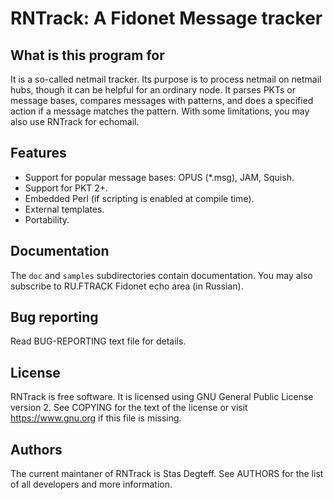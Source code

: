 RNTrack: A Fidonet Message tracker
==================================

What is this program for
------------------------

It is a so-called netmail tracker. Its purpose is to process netmail on
netmail hubs, though it can be helpful for an ordinary node. It parses PKTs
or message bases, compares messages with patterns, and does a specified
action if a message matches the pattern. With some limitations, you may also
use RNTrack for echomail.

Features
--------

* Support for popular message bases: OPUS (*.msg), JAM, Squish.
* Support for PKT 2+.
* Embedded Perl (if scripting is enabled at compile time).
* External templates.
* Portability.

Documentation
-------------

The `doc` and `samples` subdirectories contain documentation. You may also
subscribe to RU.FTRACK Fidonet echo area (in Russian).

Bug reporting
-------------

Read BUG-REPORTING text file for details.

License
-------

RNTrack is free software. It is licensed using GNU General Public License
version 2. See COPYING for the text of the license or visit
https://www.gnu.org if this file is missing.

Authors
-------

The current maintaner of RNTrack is Stas Degteff. See AUTHORS for the list of all
developers and more information.
